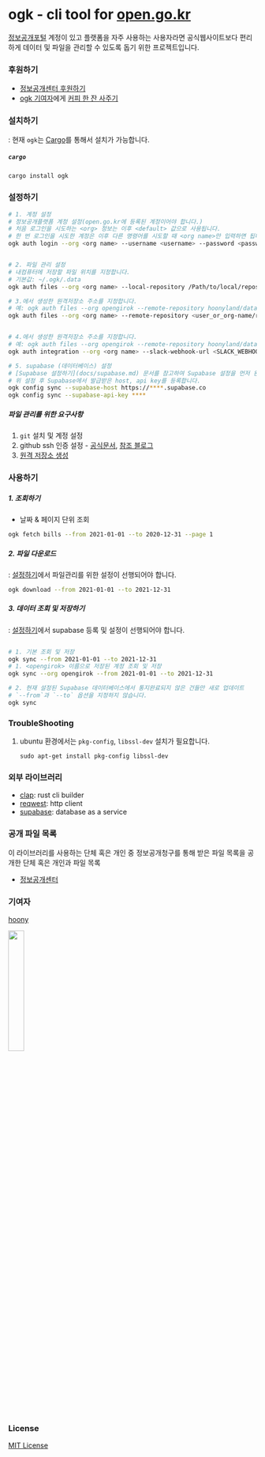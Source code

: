 # ogk - cli tool for [open.go.kr](https://open.go.kr)
[정보공개포털](https://open.go.kr) 계정이 있고 플랫폼을 자주 사용하는 사용자라면 공식웹사이트보다 편리하게 데이터 및 파일을 관리할 수 있도록 돕기 위한 프로젝트입니다.


### 후원하기
- [정보공개센터 후원하기](https://www.opengirok.or.kr/)
- [ogk 기여자](https://hoony.land)에게 [커피 한 잔 사주기](https://www.buymeacoffee.com/pretty00butt)


### 설치하기
: 현재 `ogk`는 [Cargo](https://doc.rust-lang.org/cargo/getting-started/installation.html)를 통해서 설치가 가능합니다.

##### `cargo`

```bash
cargo install ogk
```

### 설정하기

```bash
# 1. 계정 설정
# 정보공개플랫폼 계정 설정(open.go.kr에 등록된 계정이어야 합니다.)
# 처음 로그인을 시도하는 <org> 정보는 이후 <default> 값으로 사용됩니다.
# 한 번 로그인을 시도한 계정은 이후 다른 명령어를 시도할 때 <org name>만 입력하면 됩니다.
ogk auth login --org <org name> --username <username> --password <password>


# 2. 파일 관리 설정
# 내컴퓨터에 저장할 파일 위치를 지정합니다.
# 기본값: ~/.ogk/.data
ogk auth files --org <org name> --local-repository /Path/to/local/repository

# 3.에서 생성한 원격저장소 주소를 지정합니다.
# 예: ogk auth files --org opengirok --remote-repository hoonyland/data
ogk auth files --org <org name> --remote-repository <user_or_org-name/repository_name>


# 4.에서 생성한 원격저장소 주소를 지정합니다.
# 예: ogk auth files --org opengirok --remote-repository hoonyland/data
ogk auth integration --org <org name> --slack-webhook-url <SLACK_WEBHOOK_URL>

# 5. supabase (데이터베이스) 설정
# [Supabase 설정하기](docs/supabase.md) 문서를 참고하여 Supabase 설정을 먼저 완료하시길 바랍니다.
# 위 설정 후 Supabase에서 발급받은 host, api key를 등록합니다.
ogk config sync --supabase-host https://****.supabase.co
ogk config sync --supabase-api-key ****
```

##### 파일 관리를 위한 요구사항

1. `git` 설치 및 계정 설정
2. github ssh 인증 설정 - [공식문서](https://docs.github.com/en/authentication/connecting-to-github-with-ssh), [참조 블로그](https://devocean.sk.com/blog/techBoardDetail.do?ID=163311)
3. [원격 저장소 생성](https://github.com/new)


### 사용하기

##### 1. 조회하기

- 날짜 & 페이지 단위 조회
```bash
ogk fetch bills --from 2021-01-01 --to 2020-12-31 --page 1
```

##### 2. 파일 다운로드
: [설정하기](#설정하기)에서 파일관리를 위한 설정이 선행되어야 합니다.

```bash
ogk download --from 2021-01-01 --to 2021-12-31
```

##### 3. 데이터 조회 및 저장하기
: [설정하기](#설정하기)에서 supabase 등록 및 설정이 선행되어야 합니다.

```bash

# 1. 기본 조회 및 저장
ogk sync --from 2021-01-01 --to 2021-12-31
# 1. <opengirok> 이름으로 저장된 계정 조회 및 저장
ogk sync --org opengirok --from 2021-01-01 --to 2021-12-31

# 2. 현재 설정된 Supabase 데이터베이스에서 통지완료되지 않은 건들만 새로 업데이트
# `--from`과 `--to` 옵션을 지정하지 않습니다.
ogk sync
```

### TroubleShooting

1. ubuntu 환경에서는 `pkg-config`, `libssl-dev` 설치가 필요합니다.
    ```
    sudo apt-get install pkg-config libssl-dev
    ```

### 외부 라이브러리
- [clap](https://docs.rs/clap/3.0.0-beta.2/clap): rust cli builder
- [reqwest](https://docs.rs/reqwest/0.10.10/reqwest): http client
- [supabase](https://supabase.io): database as a service

### 공개 파일 목록
이 라이브러리를 사용하는 단체 혹은 개인 중 정보공개청구를 통해 받은 파일 목록을 공개한 단체 혹은 개인과 파일 목록

- [정보공개센터](https://opengirok-openfiles.vercel.app/)

### 기여자
 
[hoony](hoony.land)

<a href="https://www.buymeacoffee.com/hoony.land" target="_blank">
<img src="https://user-images.githubusercontent.com/1366161/156967861-490ed2cb-fa3c-4ef1-acee-6b7649ccdcf9.png" width="25%" />
</a>

### License

[MIT License](LICENSE)
